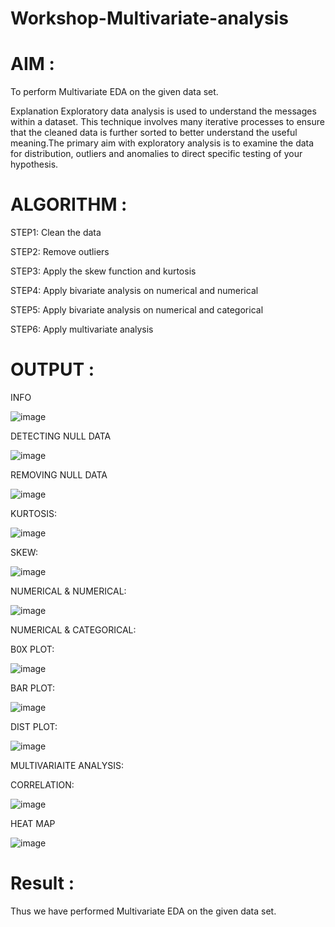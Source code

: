 # Workshop-Multivariate-analysis

# AIM :

To perform Multivariate EDA on the given data set.

Explanation Exploratory data analysis is used to understand the messages within a dataset. This technique involves many iterative processes to ensure that the cleaned data is further sorted to better understand the useful meaning.The primary aim with exploratory analysis is to examine the data for distribution, outliers and anomalies to direct specific testing of your hypothesis.


# ALGORITHM :

STEP1: Clean the data

STEP2: Remove outliers

STEP3: Apply the skew function and kurtosis

STEP4: Apply bivariate analysis on numerical and numerical

STEP5: Apply bivariate analysis on numerical and categorical

STEP6: Apply multivariate analysis

# OUTPUT :

INFO

![image](https://user-images.githubusercontent.com/95520655/229695511-61ae942b-3634-4b08-9ad9-28587b6079f3.png)

DETECTING NULL DATA

![image](https://user-images.githubusercontent.com/95520655/229696127-79b7c73c-4594-4a89-b56b-5baeeb3f4733.png)

REMOVING NULL DATA

![image](https://user-images.githubusercontent.com/95520655/229697164-40f3a673-028f-4128-a1d3-86bb47be6be8.png)

KURTOSIS:

![image](https://user-images.githubusercontent.com/95520655/229697290-c2de9a63-1e45-4bfc-ae57-e221fb472d83.png)

SKEW:

![image](https://user-images.githubusercontent.com/95520655/229697405-787a9ae9-8a40-44b8-a8de-c8e771a4614c.png)

NUMERICAL & NUMERICAL:

![image](https://user-images.githubusercontent.com/95520655/229697538-f37a9b40-ac2e-41e8-a50d-dc2615eb20c1.png)

NUMERICAL & CATEGORICAL:

B0X PLOT:

![image](https://user-images.githubusercontent.com/95520655/229697747-f4142588-d231-43f1-a1a8-50053223fffc.png)

BAR PLOT:

![image](https://user-images.githubusercontent.com/95520655/229697841-c25e9b18-cc67-40d9-995a-16bb32793891.png)

DIST PLOT:

![image](https://user-images.githubusercontent.com/95520655/229698034-19f4d768-1753-4636-91cf-910ae9fd63ce.png)


MULTIVARIAITE ANALYSIS:

CORRELATION:

![image](https://user-images.githubusercontent.com/95520655/229698095-ae27d78a-0d39-4f09-adf6-3c833ed6ca35.png)

HEAT MAP

![image](https://user-images.githubusercontent.com/95520655/229698205-db8bea08-dac6-40ba-be26-7980e28c7013.png)


# Result :

Thus we have performed Multivariate EDA on the given data set.
